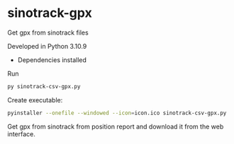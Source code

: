 # sinotrack-gpx
Get gpx from sinotrack files

Developed in Python 3.10.9

* Dependencies installed

Run
```bash
py sinotrack-csv-gpx.py
```

Create executable:

```bash
pyinstaller --onefile --windowed --icon=icon.ico sinotrack-csv-gpx.py
```


Get gpx from sinotrack from position report and download it from the web interface.
